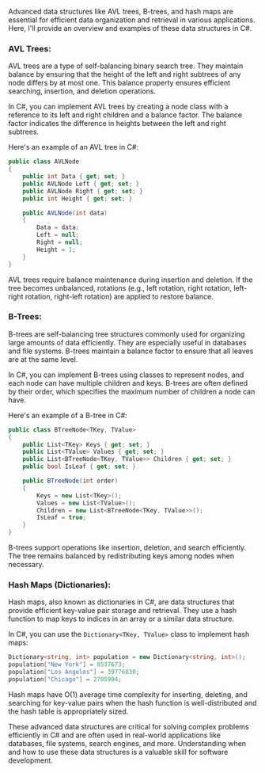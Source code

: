 Advanced data structures like AVL trees, B-trees, and hash maps are essential for efficient data organization and retrieval in various applications. Here, I'll provide an overview and examples of these data structures in C#.

### AVL Trees:

AVL trees are a type of self-balancing binary search tree. They maintain balance by ensuring that the height of the left and right subtrees of any node differs by at most one. This balance property ensures efficient searching, insertion, and deletion operations.

In C#, you can implement AVL trees by creating a node class with a reference to its left and right children and a balance factor. The balance factor indicates the difference in heights between the left and right subtrees.

Here's an example of an AVL tree in C#:

```csharp
public class AVLNode
{
    public int Data { get; set; }
    public AVLNode Left { get; set; }
    public AVLNode Right { get; set; }
    public int Height { get; set; }

    public AVLNode(int data)
    {
        Data = data;
        Left = null;
        Right = null;
        Height = 1;
    }
}
```

AVL trees require balance maintenance during insertion and deletion. If the tree becomes unbalanced, rotations (e.g., left rotation, right rotation, left-right rotation, right-left rotation) are applied to restore balance.

### B-Trees:

B-trees are self-balancing tree structures commonly used for organizing large amounts of data efficiently. They are especially useful in databases and file systems. B-trees maintain a balance factor to ensure that all leaves are at the same level.

In C#, you can implement B-trees using classes to represent nodes, and each node can have multiple children and keys. B-trees are often defined by their order, which specifies the maximum number of children a node can have.

Here's an example of a B-tree in C#:

```csharp
public class BTreeNode<TKey, TValue>
{
    public List<TKey> Keys { get; set; }
    public List<TValue> Values { get; set; }
    public List<BTreeNode<TKey, TValue>> Children { get; set; }
    public bool IsLeaf { get; set; }

    public BTreeNode(int order)
    {
        Keys = new List<TKey>();
        Values = new List<TValue>();
        Children = new List<BTreeNode<TKey, TValue>>();
        IsLeaf = true;
    }
}
```

B-trees support operations like insertion, deletion, and search efficiently. The tree remains balanced by redistributing keys among nodes when necessary.

### Hash Maps (Dictionaries):

Hash maps, also known as dictionaries in C#, are data structures that provide efficient key-value pair storage and retrieval. They use a hash function to map keys to indices in an array or a similar data structure.

In C#, you can use the `Dictionary<TKey, TValue>` class to implement hash maps:

```csharp
Dictionary<string, int> population = new Dictionary<string, int>();
population["New York"] = 8537673;
population["Los Angeles"] = 39776830;
population["Chicago"] = 2705994;
```

Hash maps have O(1) average time complexity for inserting, deleting, and searching for key-value pairs when the hash function is well-distributed and the hash table is appropriately sized.

These advanced data structures are critical for solving complex problems efficiently in C# and are often used in real-world applications like databases, file systems, search engines, and more. Understanding when and how to use these data structures is a valuable skill for software development.